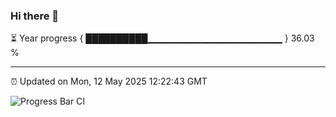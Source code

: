 ### Hi there 👋

⏳ Year progress { ██████████▁▁▁▁▁▁▁▁▁▁▁▁▁▁▁▁▁▁▁▁ } 36.03 %

---

⏰ Updated on Mon, 12 May 2025 12:22:43 GMT

![Progress Bar CI](https://github.com/Shyam-Makwana/GitHub-Actions-Demo/workflows/Progress%20Bar%20CI/badge.svg)
